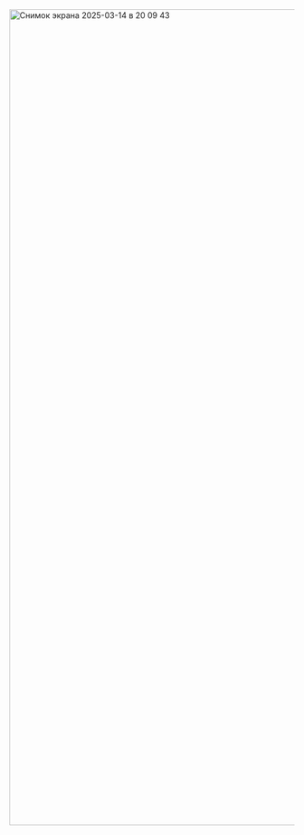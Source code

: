 <img width="1440" alt="Снимок экрана 2025-03-14 в 20 09 43" src="https://github.com/user-attachments/assets/8c5f179c-6203-4402-9a88-504aa9499595" />
